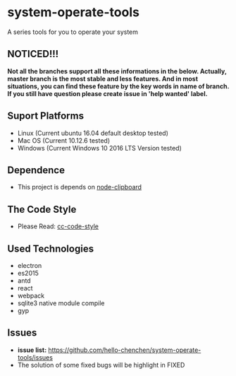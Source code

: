 # system-operate-tools
  A series tools for you to operate your system

## NOTICED!!!
  **Not all the branches support all these informations in the below. Actually, master branch is the most stable and less features. And in most situations, you can find these feature by the key words in name of branch. If you still have question please create issue in 'help wanted' label.**

## Suport Platforms
- Linux (Current ubuntu 16.04 default desktop tested)
- Mac OS (Current 10.12.6 tested)
- Windows (Current Windows 10 2016 LTS Version tested)

## Dependence
- This project is depends on [node-clipboard](https://github.com/hello-chenchen/node-clipboard.git)

## The Code Style
- Please Read: [cc-code-style](https://github.com/hello-chenchen/cc-code-style)

## Used Technologies
- electron
- es2015
- antd
- react
- webpack
- sqlite3 native module compile
- gyp

## Issues
- **issue list:** https://github.com/hello-chenchen/system-operate-tools/issues
- The solution of some fixed bugs will be highlight in FIXED
